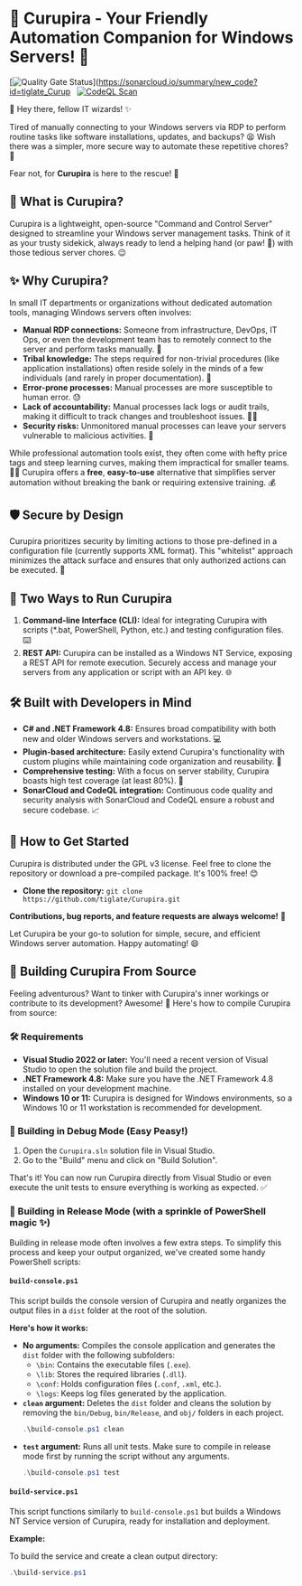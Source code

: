 # 🌳 Curupira - Your Friendly Automation Companion for Windows Servers! 🦥

[![Quality Gate Status](https://sonarcloud.io/api/project_badges/measure?project=tiglate_Curupira&metric=alert_status)](https://sonarcloud.io/summary/new_code?id=tiglate_Curup
&nbsp;
[![CodeQL Scan](https://github.com/tiglate/Curupira/actions/workflows/codeql.yml/badge.svg)](https://github.com/tiglate/Curupira/actions/workflows/codeql.yml)

👋 Hey there, fellow IT wizards! ✨

Tired of manually connecting to your Windows servers via RDP to perform routine tasks like software installations, updates, and backups? 😫  Wish there was a simpler, more secure way to automate these repetitive chores? 🤔

Fear not, for **Curupira** is here to the rescue! 🦸

## 🤔 What is Curupira?

Curupira is a lightweight, open-source "Command and Control Server" designed to streamline your Windows server management tasks. Think of it as your trusty sidekick, always ready to lend a helping hand (or paw! 🐾) with those tedious server chores. 😉

## ✨ Why Curupira?

In small IT departments or organizations without dedicated automation tools, managing Windows servers often involves:

* **Manual RDP connections:**  Someone from infrastructure, DevOps, IT Ops, or even the development team has to  remotely connect to the server and perform tasks manually. 🤯
* **Tribal knowledge:**  The steps required for non-trivial procedures (like application installations) often reside solely in the minds of a few individuals (and rarely in proper documentation). 🤫
* **Error-prone processes:** Manual processes are more susceptible to human error. 😓
* **Lack of accountability:** Manual processes lack logs or audit trails, making it difficult to track changes and troubleshoot issues. 🕵️‍♂️
* **Security risks:** Unmonitored manual processes can leave your servers vulnerable to malicious activities. 🚨

While professional automation tools exist, they often come with hefty price tags and steep learning curves, making them impractical for smaller teams. 😵‍💫  Curupira offers a **free**, **easy-to-use** alternative that simplifies server automation without breaking the bank or requiring extensive training. 💰

## 🛡️ Secure by Design

Curupira prioritizes security by limiting actions to those pre-defined in a configuration file (currently supports XML format). This "whitelist" approach minimizes the attack surface and ensures that only authorized actions can be executed. 💪

## 🚀 Two Ways to Run Curupira

1. **Command-line Interface (CLI):** Ideal for integrating Curupira with scripts (*.bat, PowerShell, Python, etc.) and testing configuration files. ⌨️
2. **REST API:** Curupira can be installed as a Windows NT Service, exposing a REST API for remote execution. Securely access and manage your servers from any application or script with an API key. 🌐

## 🛠️ Built with Developers in Mind

* **C# and .NET Framework 4.8:** Ensures broad compatibility with both new and older Windows servers and workstations. 💻
* **Plugin-based architecture:**  Easily extend Curupira's functionality with custom plugins while maintaining code organization and reusability. 🧩
* **Comprehensive testing:**  With a focus on server stability, Curupira boasts high test coverage (at least 80%). 🧪
* **SonarCloud and CodeQL integration:**  Continuous code quality and security analysis with SonarCloud and CodeQL ensure a robust and secure codebase. 📈

## 📖 How to Get Started

Curupira is distributed under the GPL v3 license. Feel free to clone the repository or download a pre-compiled package. It's 100% free! 😊

* **Clone the repository:** `git clone https://github.com/tiglate/Curupira.git`

**Contributions, bug reports, and feature requests are always welcome!** 🙌

Let Curupira be your go-to solution for simple, secure, and efficient Windows server automation. Happy automating! 😄

## 🧰 Building Curupira From Source

Feeling adventurous? Want to tinker with Curupira's inner workings or contribute to its development?  Awesome! 🎉 Here's how to compile Curupira from source:

### 🛠️ Requirements

* **Visual Studio 2022 or later:**  You'll need a recent version of Visual Studio to open the solution file and build the project. 
* **.NET Framework 4.8:** Make sure you have the .NET Framework 4.8 installed on your development machine.
* **Windows 10 or 11:**  Curupira is designed for Windows environments, so a Windows 10 or 11 workstation is recommended for development.

### 🐛  Building in Debug Mode (Easy Peasy!)

1. Open the `Curupira.sln` solution file in Visual Studio.
2. Go to the "Build" menu and click on "Build Solution".

That's it! You can now run Curupira directly from Visual Studio or even execute the unit tests to ensure everything is working as expected.  ✅

### 🚀 Building in Release Mode (with a sprinkle of PowerShell magic ✨)

Building in release mode often involves a few extra steps. To simplify this process and keep your output organized, we've created some handy PowerShell scripts:

####  `build-console.ps1`

This script builds the console version of Curupira and neatly organizes the output files in a `dist` folder at the root of the solution.

**Here's how it works:**

* **No arguments:** Compiles the console application and generates the `dist` folder with the following subfolders:
    * `\bin`: Contains the executable files (`.exe`).
    * `\lib`:  Stores the required libraries (`.dll`).
    * `\conf`:  Holds configuration files (`.conf`, `.xml`, etc.).
    * `\logs`:  Keeps log files generated by the application.
* **`clean` argument:**  Deletes the `dist` folder and cleans the solution by removing the `bin/Debug`, `bin/Release`, and `obj/` folders in each project.
    ```powershell
    .\build-console.ps1 clean
    ```
* **`test` argument:**  Runs all unit tests. Make sure to compile in release mode first by running the script without any arguments.
    ```powershell
    .\build-console.ps1 test
    ```

#### `build-service.ps1`

This script functions similarly to `build-console.ps1` but builds a Windows NT Service version of Curupira, ready for installation and deployment.

**Example:**

To build the service and create a clean output directory:

```powershell
.\build-service.ps1
```
